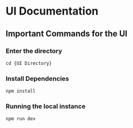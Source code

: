 # UI Documentation

## Important Commands for the UI
### Enter the directory
```cd {UI Directory}```

### Install Dependencies
```npm install```

### Running the local instance
```npm run dev```